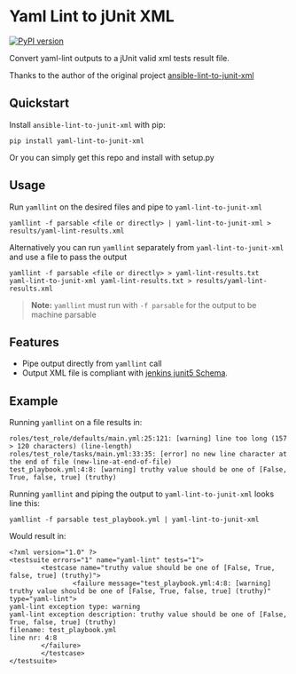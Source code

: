 # Yaml Lint to jUnit XML

[![PyPI version](https://badge.fury.io/py/yaml-lint-to-junit-xml.svg)](https://badge.fury.io/py/yaml-lint-to-junit-xml)

Convert yaml-lint outputs to a jUnit valid xml tests result file.

Thanks to the author of the original project [ansible-lint-to-junit-xml](https://github.com/andreferreirav2/ansible-lint-to-junit-xml)

## Quickstart

Install `ansible-lint-to-junit-xml` with pip:

    pip install yaml-lint-to-junit-xml

Or you can simply get this repo and install with setup.py

## Usage

Run `yamllint` on the desired files and pipe to `yaml-lint-to-junit-xml`

    yamllint -f parsable <file or directly> | yaml-lint-to-junit-xml > results/yaml-lint-results.xml

Alternatively you can run `yamllint` separately from `yaml-lint-to-junit-xml` and use a file to pass the output


    yamllint -f parsable <file or directly> > yaml-lint-results.txt
    yaml-lint-to-junit-xml yaml-lint-results.txt > results/yaml-lint-results.xml

> **Note:** `yamllint` must run with `-f parsable` for the output to be machine parsable

## Features

-   Pipe output directly from `yamllint` call
-   Output XML file is compliant with [jenkins junit5 Schema](https://github.com/junit-team/junit5/blob/master/platform-tests/src/test/resources/jenkins-junit.xsd/).

## Example

Running `yamllint` on a file results in:

    roles/test_role/defaults/main.yml:25:121: [warning] line too long (157 > 120 characters) (line-length)
    roles/test_role/tasks/main.yml:33:35: [error] no new line character at the end of file (new-line-at-end-of-file)
    test_playbook.yml:4:8: [warning] truthy value should be one of [False, True, false, true] (truthy)

Running `yamllint` and piping the output to `yaml-lint-to-junit-xml` looks line this:

    yamllint -f parsable test_playbook.yml | yaml-lint-to-junit-xml

Would result in:

```
<?xml version="1.0" ?>
<testsuite errors="1" name="yaml-lint" tests="1">
        <testcase name="truthy value should be one of [False, True, false, true] (truthy)">
                <failure message="test_playbook.yml:4:8: [warning] truthy value should be one of [False, True, false, true] (truthy)" type="yaml-lint">
yaml-lint exception type: warning
yaml-lint exception description: truthy value should be one of [False, True, false, true] (truthy)
filename: test_playbook.yml
line nr: 4:8
        </failure>
        </testcase>
</testsuite>
```

